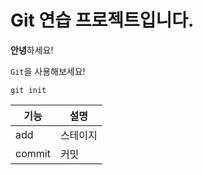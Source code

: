# Git 연습 프로젝트입니다.

**안녕**하세요!

`Git`을 사용해보세요!
```
git init
```

|기능|설명|
|---|---|
|add|스테이지|
|commit|커밋|
